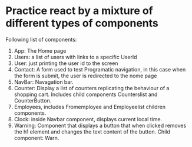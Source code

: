 # Practice react by a mixture of different types of components

Following list of components:

1. App: The Home page
2. Users: a list of users with links to a specific UserId
3. User: just printing the user id to the screen
4. Contact: A form used to test Programatic navigation, in this case when the form is submit, the user is redirected to the nome page
5. NavBar: Navagation bar.
6. Counter: Display a list of counters replicating the behaviour of a shopping cart. Includes child components Counterslist and CounterButton.
7. Employees, includes Fromemployee and Employeelist children components.
8. Clock: inside Navbar component, displays current local time.
9. Warning: Component that displays a button that when clicked removes the h1 element and changes the text content of the button. Child component: Warn.
